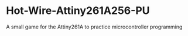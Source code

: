 # Hot-Wire-Attiny261A256-PU
A small game for the Attiny261A to practice microcontroller programming
